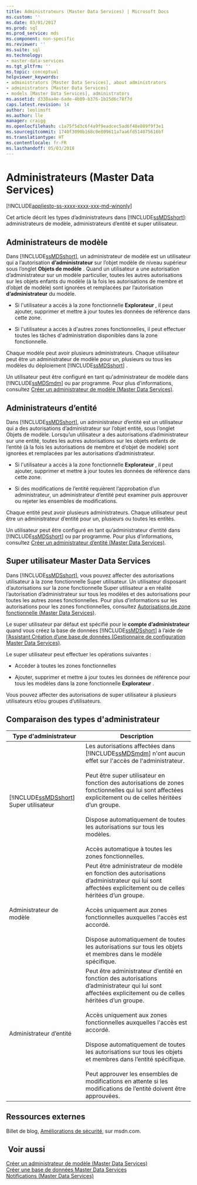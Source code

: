 ```yaml
---
title: Administrateurs (Master Data Services) | Microsoft Docs
ms.custom: ''
ms.date: 03/01/2017
ms.prod: sql
ms.prod_service: mds
ms.component: non-specific
ms.reviewer: ''
ms.suite: sql
ms.technology:
- master-data-services
ms.tgt_pltfrm: ''
ms.topic: conceptual
helpviewer_keywords:
- administrators [Master Data Services], about administrators
- administrators [Master Data Services]
- models [Master Data Services], administrators
ms.assetid: d330aa4e-6ade-4b09-b376-1b15d6c78f7d
caps.latest.revision: 14
author: leolimsft
ms.author: lle
manager: craigg
ms.openlocfilehash: c1a75f5d3c6f4a9f9eadcec5ad6f48e809f9f3e1
ms.sourcegitcommit: 1740f3090b168c0e809611a7aa6fd514075616bf
ms.translationtype: HT
ms.contentlocale: fr-FR
ms.lasthandoff: 05/03/2018
---
```

# <a name="administrators-master-data-services"></a>Administrateurs (Master Data Services)

[!INCLUDE[appliesto-ss-xxxx-xxxx-xxx-md-winonly](../includes/appliesto-ss-xxxx-xxxx-xxx-md-winonly.md)]

  Cet article décrit les types d’administrateurs dans [!INCLUDE[ssMDSshort](../includes/ssmdsshort-md.md)]: administrateurs de modèle, administrateurs d’entité et super utilisateur.  
  
## <a name="model-administrators"></a>Administrateurs de modèle  
 Dans [!INCLUDE[ssMDSshort](../includes/ssmdsshort-md.md)], un administrateur de modèle est un utilisateur qui a l’autorisation **d’administrateur** sur l’objet modèle de niveau supérieur sous l’onglet **Objets de modèle** . Quand un utilisateur a une autorisation d’administrateur sur un modèle particulier, toutes les autres autorisations sur les objets enfants du modèle (à la fois les autorisations de membre et d’objet de modèle) sont ignorées et remplacées par l’autorisation **d’administrateur** du modèle.  
  
-   Si l'utilisateur a accès à la zone fonctionnelle **Explorateur** , il peut ajouter, supprimer et mettre à jour toutes les données de référence dans cette zone.  
  
-   Si l'utilisateur a accès à d'autres zones fonctionnelles, il peut effectuer toutes les tâches d'administration disponibles dans la zone fonctionnelle.  
  
 Chaque modèle peut avoir plusieurs administrateurs. Chaque utilisateur peut être un administrateur de modèle pour un, plusieurs ou tous les modèles du déploiement [!INCLUDE[ssMDSshort](../includes/ssmdsshort-md.md)] .  
  
 Un utilisateur peut être configuré en tant qu'administrateur de modèle dans [!INCLUDE[ssMDSmdm](../includes/ssmdsmdm-md.md)] ou par programme. Pour plus d’informations, consultez [Créer un administrateur de modèle &#40;Master Data Services&#41;](../master-data-services/create-a-model-administrator-master-data-services.md).  
  
## <a name="entity-administrators"></a>Administrateurs d’entité  
 Dans [!INCLUDE[ssMDSshort](../includes/ssmdsshort-md.md)], un administrateur d’entité est un utilisateur qui a des autorisations d’administrateur sur l’objet entité, sous l’onglet Objets de modèle. Lorsqu’un utilisateur a des autorisations d’administrateur sur une entité, toutes les autres autorisations sur les objets enfants de l’entité (à la fois les autorisations de membre et d’objet de modèle) sont ignorées et remplacées par les autorisations d’administrateur.  
  
-   Si l'utilisateur a accès à la zone fonctionnelle **Explorateur** , il peut ajouter, supprimer et mettre à jour toutes les données de référence dans cette zone.  
  
-   Si des modifications de l’entité requièrent l’approbation d’un administrateur, un administrateur d’entité peut examiner puis approuver ou rejeter les ensembles de modifications.  
  
 Chaque entité peut avoir plusieurs administrateurs. Chaque utilisateur peut être un administrateur d’entité pour un, plusieurs ou toutes les entités.  
  
 Un utilisateur peut être configuré en tant qu’administrateur d’entité dans [!INCLUDE[ssMDSshort](../includes/ssmdsshort-md.md)] ou par programme. Pour plus d’informations, consultez [Créer un administrateur d’entité &#40;Master Data Services&#41;](../master-data-services/create-an-entity-administrator-master-data-services.md).  
  
## <a name="master-data-services-super-user"></a>Super utilisateur Master Data Services  
 Dans [!INCLUDE[ssMDSshort](../includes/ssmdsshort-md.md)], vous pouvez affecter des autorisations utilisateur à la zone fonctionnelle Super utilisateur. Un utilisateur disposant d’autorisations sur la zone fonctionnelle Super utilisateur a en réalité l’autorisation d’administrateur sur tous les modèles et des autorisations pour toutes les autres zones fonctionnelles. Pour plus d’informations sur les autorisations pour les zones fonctionnelles, consultez [Autorisations de zone fonctionnelle &#40;Master Data Services&#41;](../master-data-services/functional-area-permissions-master-data-services.md).  
  
 Le super utilisateur par défaut est spécifié pour le **compte d’administrateur** quand vous créez la base de données [!INCLUDE[ssMDSshort](../includes/ssmdsshort-md.md)] à l’aide de [l’Assistant Création d’une base de données &#40;Gestionnaire de configuration Master Data Services&#41;](../master-data-services/create-database-wizard-master-data-services-configuration-manager.md).  
  
 Le super utilisateur peut effectuer les opérations suivantes :  
  
-   Accéder à toutes les zones fonctionnelles  
  
-   Ajouter, supprimer et mettre à jour toutes les données de référence pour tous les modèles dans la zone fonctionnelle **Explorateur** .  
  
 Vous pouvez affecter des autorisations de super utilisateur à plusieurs utilisateurs et/ou groupes d’utilisateurs.  
  
## <a name="comparing-administrator-types"></a>Comparaison des types d'administrateur  
  
|Type d'administrateur|Description|  
|------------------------|-----------------|  
|[!INCLUDE[ssMDSshort](../includes/ssmdsshort-md.md)] Super utilisateur|Les autorisations affectées dans [!INCLUDE[ssMDSmdm](../includes/ssmdsmdm-md.md)] n'ont aucun effet sur l'accès de l'administrateur.<br /><br /> Peut être super utilisateur en fonction des autorisations de zones fonctionnelles qui lui sont affectées explicitement ou de celles héritées d’un groupe.<br /><br /> Dispose automatiquement de toutes les autorisations sur tous les modèles.<br /><br /> Accès automatique à toutes les zones fonctionnelles.|  
|Administrateur de modèle|Peut être administrateur de modèle en fonction des autorisations d’administrateur qui lui sont affectées explicitement ou de celles héritées d’un groupe.<br /><br /> Accès uniquement aux zones fonctionnelles auxquelles l'accès est accordé.<br /><br /> Dispose automatiquement de toutes les autorisations sur tous les objets et membres dans le modèle spécifique.|  
|Administrateur d’entité|Peut être administrateur d’entité en fonction des autorisations d’administrateur qui lui sont affectées explicitement ou de celles héritées d’un groupe.<br /><br /> Accès uniquement aux zones fonctionnelles auxquelles l'accès est accordé.<br /><br /> Dispose automatiquement de toutes les autorisations sur tous les objets et membres dans l’entité spécifique.<br /><br /> Peut approuver les ensembles de modifications en attente si les modifications de l’entité doivent être approuvées.|  
  
## <a name="external-resources"></a>Ressources externes  
 Billet de blog, [Améliorations de sécurité](http://go.microsoft.com/fwlink/p/?LinkId=615376), sur msdn.com.  
  
## <a name="see-also"></a> Voir aussi  
 [Créer un administrateur de modèle &#40;Master Data Services&#41;](../master-data-services/create-a-model-administrator-master-data-services.md)   
 [Créer une base de données Master Data Services](../master-data-services/install-windows/create-a-master-data-services-database.md)   
 [Notifications &#40;Master Data Services&#41;](../master-data-services/notifications-master-data-services.md)  
  
  
